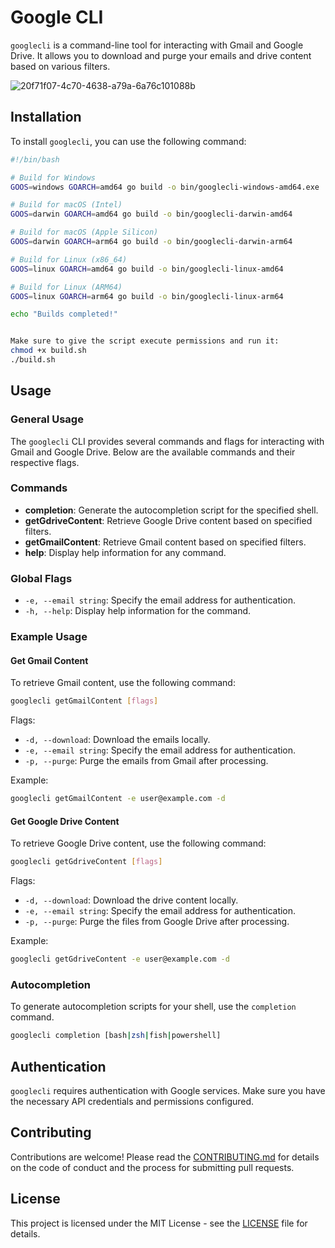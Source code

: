 
# Google CLI

`googlecli` is a command-line tool for interacting with Gmail and Google Drive. It allows you to download and purge your emails and drive content based on various filters.

![20f71f07-4c70-4638-a79a-6a76c101088b](https://github.com/user-attachments/assets/b12e88ca-7b00-4010-beaa-c67d6a54edc8)


## Installation

To install `googlecli`, you can use the following command:

```bash
#!/bin/bash

# Build for Windows
GOOS=windows GOARCH=amd64 go build -o bin/googlecli-windows-amd64.exe

# Build for macOS (Intel)
GOOS=darwin GOARCH=amd64 go build -o bin/googlecli-darwin-amd64

# Build for macOS (Apple Silicon)
GOOS=darwin GOARCH=arm64 go build -o bin/googlecli-darwin-arm64

# Build for Linux (x86_64)
GOOS=linux GOARCH=amd64 go build -o bin/googlecli-linux-amd64

# Build for Linux (ARM64)
GOOS=linux GOARCH=arm64 go build -o bin/googlecli-linux-arm64

echo "Builds completed!"


Make sure to give the script execute permissions and run it:
chmod +x build.sh
./build.sh
```

## Usage

### General Usage

The `googlecli` CLI provides several commands and flags for interacting with Gmail and Google Drive. Below are the available commands and their respective flags.

### Commands

- **completion**: Generate the autocompletion script for the specified shell.
- **getGdriveContent**: Retrieve Google Drive content based on specified filters.
- **getGmailContent**: Retrieve Gmail content based on specified filters.
- **help**: Display help information for any command.

### Global Flags

- `-e, --email string`: Specify the email address for authentication.
- `-h, --help`: Display help information for the command.

### Example Usage

#### Get Gmail Content

To retrieve Gmail content, use the following command:

```bash
googlecli getGmailContent [flags]
```

Flags:
- `-d, --download`: Download the emails locally.
- `-e, --email string`: Specify the email address for authentication.
- `-p, --purge`: Purge the emails from Gmail after processing.

Example:

```bash
googlecli getGmailContent -e user@example.com -d
```

#### Get Google Drive Content

To retrieve Google Drive content, use the following command:

```bash
googlecli getGdriveContent [flags]
```

Flags:
- `-d, --download`: Download the drive content locally.
- `-e, --email string`: Specify the email address for authentication.
- `-p, --purge`: Purge the files from Google Drive after processing.

Example:

```bash
googlecli getGdriveContent -e user@example.com -d
```

### Autocompletion

To generate autocompletion scripts for your shell, use the `completion` command.

```bash
googlecli completion [bash|zsh|fish|powershell]
```

## Authentication

`googlecli` requires authentication with Google services. Make sure you have the necessary API credentials and permissions configured.

## Contributing

Contributions are welcome! Please read the [CONTRIBUTING.md](CONTRIBUTING.md) for details on the code of conduct and the process for submitting pull requests.

## License

This project is licensed under the MIT License - see the [LICENSE](LICENSE) file for details.
